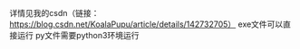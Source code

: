 详情见我的csdn（链接：https://blog.csdn.net/KoalaPupu/article/details/142732705）
exe文件可以直接运行
py文件需要python3环境运行
